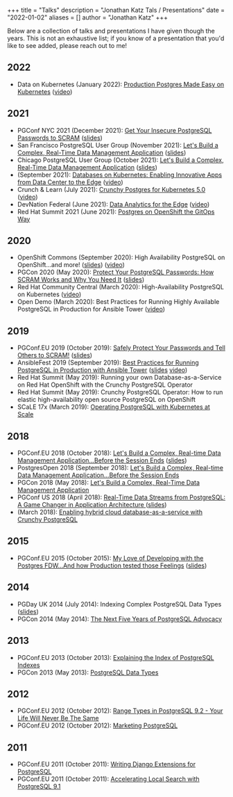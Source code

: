 +++
title = "Talks"
description = "Jonathan Katz Tals / Presentations"
date = "2022-01-02"
aliases = []
author = "Jonathan Katz"
+++

Below are a collection of talks and presentations I have given though the years. This is not an exhaustive list; if you know of a presentation that you'd like to see added, please reach out to me!

## 2022

- Data on Kubernetes (January 2022): [Production Postgres Made Easy on Kubernetes](https://www.meetup.com/Data-on-Kubernetes-community/events/283071470/) ([video](https://www.youtube.com/watch?v=S1gyNjRdnD4))

## 2021

- PGConf NYC 2021 (December 2021): [Get Your Insecure PostgreSQL Passwords to SCRAM](https://postgresql.us/events/pgconfnyc2021/schedule/session/915-get-your-insecure-postgresql-passwords-to-scram/) ([slides](https://www.slideshare.net/jkatz05/get-your-insecure-postgresql-passwords-to-scram))
- San Francisco PostgreSQL User Group (November 2021): [Let's Build a Complex, Real-Time Data Management Application](https://www.meetup.com/postgresql-1/events/279619738/) ([slides](https://www.slideshare.net/jkatz05/build-a-complex-realtime-data-management-app-with-postgres-14))
- Chicago PostgreSQL User Group (October 2021): [Let's Build a Complex, Real-Time Data Management Application](https://www.meetup.com/Chicago-PostgreSQL-User-Group/events/281243702/) ([slides](https://www.slideshare.net/jkatz05/build-a-complex-realtime-data-management-app-with-postgres-14))
- (September 2021): [Databases on Kubernetes: Enabling Innovative Apps from Data Center to the Edge](https://www.crunchydata.com/videos/databases-on-kubernetes-enabling-innovative-apps-from-the-data-center-to-the-edge/) ([video](https://www.youtube.com/watch?v=-8MQBT3B2tQ))
- Crunch & Learn (July 2021): [Crunchy Postgres for Kubernetes 5.0](https://www.crunchydata.com/videos/crunch-and-learn-crunchy-postgres-for-kubernetes-5.0/) ([video](https://www.youtube.com/watch?v=IIf9WZO3K50))
- DevNation Federal (June 2021): [Data Analytics for the Edge](https://www.redhat.com/en/events/devnation-federal-2021) ([video](https://devops.com/downloads/data-analytics-for-the-edge/))
- Red Hat Summit 2021 (June 2021): [Postgres on OpenShift the GitOps Way](https://events.summit.redhat.com/widget/redhat/sum21/sessioncatalog/session/1616789772894001e9JK)

## 2020

- OpenShift Commons (September 2020): High Availability PostgreSQL on OpenShift...and more! ([slides](https://www.slideshare.net/jkatz05/high-availability-postgresql-on-openshiftand-more)) ([video](https://www.youtube.com/watch?v=v0XUZZaoqHI))
- PGCon 2020 (May 2020): [Protect Your PostgreSQL Passwords: How SCRAM Works and Why You Need It](https://www.pgcon.org/events/pgcon_2020/schedule/session/29-protect-your-postgresql-passwords-how-scram-works-and-why-you-need-it/) ([slides](https://www.slideshare.net/jkatz05/get-your-insecure-postgresql-passwords-to-scram))
- Red Hat Community Central (March 2020): High-Availability PostgreSQL on Kubernetes ([video](https://www.youtube.com/watch?v=kdroxlsVdrM))
- Open Demo (March 2020): Best Practices for Running Highly Available PostgreSQL in Production for Ansible Tower ([video](https://www.youtube.com/watch?v=wyFvB5j1QkI))

## 2019

- PGConf.EU 2019 (October 2019): [Safely Protect Your Passwords and Tell Others to SCRAM!](https://www.postgresql.eu/events/pgconfeu2019/schedule/session/2559-safely-protect-your-passwords-and-tell-others-to-scram/) ([slides](https://www.slideshare.net/jkatz05/safely-protect-postgresql-passwords-tell-others-to-scram))
- AnsibleFest 2019 (September 2019): [Best Practices for Running PostgreSQL in Production with Ansible Tower](https://www.ansible.com/best-practices-for-running-postgresql-in-production-with-ansible-tower) ([slides](https://www.ansible.com/hubfs//AnsibleFest%20ATL%20Slide%20Decks/Crunchy%20Data%20-%20HA%20PostgreSQL%20-%20AF.pdf) [video](https://www.ansible.com/best-practices-for-running-postgresql-in-production-with-ansible-tower))
- Red Hat Summit (May 2019): Running your own Database-as-a-Service on Red Hat OpenShift with the Crunchy PostgreSQL Operator
- Red Hat Summit (May 2019): Crunchy PostgreSQL Operator: How to run elastic high-availability open source PostgreSQL on OpenShift
- SCaLE 17x (March 2019): [Operating PostgreSQL with Kubernetes at Scale](https://www.socallinuxexpo.org/scale/17x/presentations/operating-postgresql-kubernetes-scale)

## 2018

- PGConf.EU 2018 (October 2018): [Let's Build a Complex, Real-time Data Management Application...Before the Session Ends](https://www.postgresql.eu/events/pgconfeu2018/schedule/session/1992-lets-build-a-complex-real-time-data-management-applicationbefore-the-session-ends/) ([slides](https://www.slideshare.net/jkatz05/building-a-complex-realtime-data-management-application))
- PostgresOpen 2018 (September 2018): [Let's Build a Complex, Real-time Data Management Application...Before the Session Ends](https://postgresql.us/events/pgopen2018/schedule/session/487-lets-build-a-complex-real-time-data-management-applicationbefore-the-session-ends/)
- PGCon 2018 (May 2018): [Let's Build a Complex, Real-Time Data Management Application](https://www.pgcon.org/2018/schedule/events/1166.en.html)
- PGConf US 2018 (April 2018): [Real-Time Data Streams from PostgreSQL: A Game Changer in Application Architecture
](https://postgresconf.org/conferences/2018/program/proposals/postgresql-logical-replication-a-game-changer-in-application-architecture) ([slides](https://postgresconf.org/system/events/document/000/000/144/logical_decoding.pdf))
- (March 2018): [Enabling hybrid cloud database-as-a-service with Crunchy PostgreSQL](https://www.brighttalk.com/webcast/17918/387369)

## 2015

- PGConf.EU 2015 (October 2015): [My Love of Developing with the Postgres FDW...And how Production tested those Feelings](https://www.postgresql.eu/events/pgconfeu2015/schedule/session/926-my-love-of-developing-with-the-postgres-fdwand-how-production-tested-those-feelings/) ([slides](https://www.slideshare.net/jkatz05/developing-and-deploying-apps-with-the-postgres-fdw))

## 2014

- PGDay UK 2014 (July 2014): Indexing Complex PostgreSQL Data Types ([slides](https://www.slideshare.net/jkatz05/explain-the-index-of-postgresql-indexes))
- PGCon 2014 (May 2014): [The Next Five Years of PostgreSQL Advocacy](https://www.pgcon.org/2014/schedule/events/641.en.html)

## 2013

- PGConf.EU 2013 (October 2013): [Explaining the Index of PostgreSQL Indexes](https://www.postgresql.eu/events/pgconfeu2013/schedule/session/406-explaining-the-index-of-postgresql-indexes/)
- PGCon 2013 (May 2013): [PostgreSQL Data Types](https://www.pgcon.org/2013/schedule/events/633.en.html)

## 2012

- PGConf.EU 2012 (October 2012): [Range Types in PostgreSQL 9.2 - Your Life Will Never Be The Same](https://www.postgresql.eu/events/pgconfeu2012/schedule/session/284-range-types-in-postgresql-92-your-life-will-never-be-the-same/)
- PGConf.EU 2012 (October 2012): [Marketing PostgreSQL](https://www.postgresql.eu/events/pgconfeu2012/schedule/session/283-marketing-postgresql/)

## 2011

- PGConf.EU 2011 (October 2011): [Writing Django Extensions for PostgreSQL](https://www.postgresql.eu/events/pgconfeu2011/schedule/session/170-writing-django-extensions-for-postgresql/)
- PGConf.EU 2011 (October 2011): [Accelerating Local Search with PostgreSQL 9.1](https://www.postgresql.eu/events/pgconfeu2011/schedule/session/171-accelerating-local-search-with-postgresql-91/)

